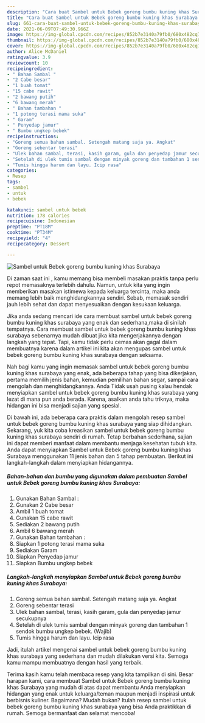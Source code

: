 ```yaml
---
description: "Cara buat Sambel untuk Bebek goreng bumbu kuning khas Surabaya yang lezat Untuk Jualan"
title: "Cara buat Sambel untuk Bebek goreng bumbu kuning khas Surabaya yang lezat Untuk Jualan"
slug: 661-cara-buat-sambel-untuk-bebek-goreng-bumbu-kuning-khas-surabaya-yang-lezat-untuk-jualan
date: 2021-06-09T07:49:30.966Z
image: https://img-global.cpcdn.com/recipes/852b7e3140a79fb0/680x482cq70/sambel-untuk-bebek-goreng-bumbu-kuning-khas-surabaya-foto-resep-utama.jpg
thumbnail: https://img-global.cpcdn.com/recipes/852b7e3140a79fb0/680x482cq70/sambel-untuk-bebek-goreng-bumbu-kuning-khas-surabaya-foto-resep-utama.jpg
cover: https://img-global.cpcdn.com/recipes/852b7e3140a79fb0/680x482cq70/sambel-untuk-bebek-goreng-bumbu-kuning-khas-surabaya-foto-resep-utama.jpg
author: Alice McDaniel
ratingvalue: 3.9
reviewcount: 10
recipeingredient:
- " Bahan Sambal "
- "2 Cabe besar"
- "1 buah tomat"
- "15 cabe rawit"
- "2 bawang putih"
- "6 bawang merah"
- " Bahan tambahan "
- "1 potong terasi mama suka"
- " Garam"
- " Penyedap jamur"
- " Bumbu ungkep bebek"
recipeinstructions:
- "Goreng semua bahan sambal. Setengah matang saja ya. Angkat"
- "Goreng sebentar terasi"
- "Ulek bahan sambal, terasi, kasih garam, gula dan penyedap jamur secukupnya"
- "Setelah di ulek tumis sambal dengan minyak goreng dan tambahan 1 sendok bumbu ungkep bebek. (Wajib)"
- "Tumis hingga harum dan layu. Icip rasa"
categories:
- Resep
tags:
- sambel
- untuk
- bebek

katakunci: sambel untuk bebek 
nutrition: 178 calories
recipecuisine: Indonesian
preptime: "PT18M"
cooktime: "PT34M"
recipeyield: "4"
recipecategory: Dessert

---
```



![Sambel untuk Bebek goreng bumbu kuning khas Surabaya](https://img-global.cpcdn.com/recipes/852b7e3140a79fb0/680x482cq70/sambel-untuk-bebek-goreng-bumbu-kuning-khas-surabaya-foto-resep-utama.jpg)

Di zaman  saat ini , kamu memang bisa membeli masakan praktis tanpa perlu repot memasaknya terlebih dahulu. Namun, untuk kita yang ingin memberikan masakan istimewa kepada keluarga tercinta, maka anda memang lebih baik menghidangkannya sendiri. Sebab, memasak sendiri jauh lebih sehat dan dapat menyesuaikan dengan kesukaan keluarga.

Jika anda sedang mencari ide cara membuat sambel untuk bebek goreng bumbu kuning khas surabaya yang enak dan sederhana,maka di sinilah tempatnya. Cara membuat sambel untuk bebek goreng bumbu kuning khas surabaya  sebenarnya mudah dibuat jika kita mengerjakannya dengan langkah yang tepat. Tapi, kamu tidak perlu cemas akan gagal dalam membuatnya 
karena dalam artikel ini kita akan mengupas sambel untuk bebek goreng bumbu kuning khas surabaya dengan seksama.  



Nah bagi kamu yang ingin memasak sambel untuk bebek goreng bumbu kuning khas surabaya yang enak, ada beberapa tahap yang bisa dikerjakan, pertama memilih jenis bahan, kemudian pemilihan bahan segar, sampai cara mengolah dan menghidangkannya. Anda Tidak usah pusing kalau hendak menyiapkan sambel untuk bebek goreng bumbu kuning khas surabaya yang lezat di mana pun anda berada. Karena, asalkan anda  tahu triknya, maka hidangan ini bisa menjadi sajian yang spesial.

Di bawah ini, ada beberapa cara praktis  dalam mengolah resep sambel untuk bebek goreng bumbu kuning khas surabaya yang siap dihidangkan. Sekarang, yuk kita coba kreasikan sambel untuk bebek goreng bumbu kuning khas surabaya sendiri di rumah. Tetap berbahan sederhana, sajian ini dapat memberi manfaat dalam membantu menjaga kesehatan tubuh kita. Anda dapat menyiapkan Sambel untuk Bebek goreng bumbu kuning khas Surabaya menggunakan 11 jenis bahan dan 5 tahap pembuatan. Berikut ini langkah-langkah dalam menyiapkan hidangannya.

<!--inarticleads1-->

##### Bahan-bahan dan bumbu yang digunakan dalam pembuatan Sambel untuk Bebek goreng bumbu kuning khas Surabaya:

1. Gunakan  Bahan Sambal :
1. Gunakan 2 Cabe besar
1. Ambil 1 buah tomat
1. Gunakan 15 cabe rawit
1. Sediakan 2 bawang putih
1. Ambil 6 bawang merah
1. Gunakan  Bahan tambahan :
1. Siapkan 1 potong terasi mama suka
1. Sediakan  Garam
1. Siapkan  Penyedap jamur
1. Siapkan  Bumbu ungkep bebek




<!--inarticleads2-->

##### Langkah-langkah menyiapkan Sambel untuk Bebek goreng bumbu kuning khas Surabaya:

1. Goreng semua bahan sambal. Setengah matang saja ya. Angkat
1. Goreng sebentar terasi
1. Ulek bahan sambal, terasi, kasih garam, gula dan penyedap jamur secukupnya
1. Setelah di ulek tumis sambal dengan minyak goreng dan tambahan 1 sendok bumbu ungkep bebek. (Wajib)
1. Tumis hingga harum dan layu. Icip rasa




Jadi, itulah artikel mengenai  sambel untuk bebek goreng bumbu kuning khas surabaya  yang sederhana dan mudah dilakukan versi kita. Semoga kamu mampu membuatnya dengan hasil yang terbaik. 

Terima kasih kamu telah membaca resep yang kita tampilkan di sini. Besar harapan kami, cara membuat  Sambel untuk Bebek goreng bumbu kuning khas Surabaya yang mudah di atas dapat membantu Anda menyiapkan hidangan yang enak untuk keluarga/teman maupun menjadi inspirasi untuk berbisnis kuliner. Bagaimana? Mudah bukan? Itulah resep sambel untuk bebek goreng bumbu kuning khas surabaya yang bisa Anda praktikkan di rumah. Semoga bermanfaat dan selamat mencoba!

